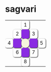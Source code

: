 # sagvari
<style>
    td {
        background-color: aqua   
        width: 50px;
        height: 30px;
        text-algin: center;
        border-radius: 6px; 
        box-shadow: 1px 1px 3px black;



    }
    td.o {
visibility: hidden;
    }
    td.r {
        background-color: blueviolet;
        color: antiquewhite;

    }
    td.y {
        background-color: beige;
        border-radius: 15px;
    }
    table {
        border-spacing: 10px;
    }
</style>
<body>
    <table>
        <tr>
            <td class="o"></td>
            <td class="o"></td>
            <td>1</td>
            <td class="o"></td>
            <td class="o"></td>
        </tr>
        <tr>
            <td class="o"></td>
            <td>2</td>
            <td class="r"></td>
            <td>3</td>
            <td class="o"></td>
        </tr>
        <tr>
            <td>4</td>
            <td class="r"></td>
            <td class="Y"></td>
            <td class="r"></td>
            <td>5</td>
        </tr>
        <tr>
            <td class="o"></td>
            <td>6</td>
            <td class="r"></td>
            <td>7</td>
            <td class="o"></td>
        </tr>
        <tr>
            <td class="o"></td>
            <td class="o"></td>
            <td>8</td>
            <td class="o"></td>
            <td class="o"></td>
        </tr>
    </table>
    
 
